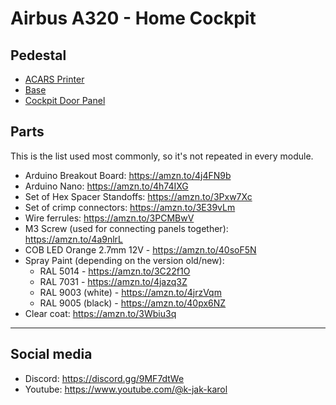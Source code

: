 # Airbus A320 - Home Cockpit

## Pedestal
- [ACARS Printer](./pedestal/acars_printer)
- [Base](./pedestal/base)
- [Cockpit Door Panel](./pedestal/cockpit_door_panel)

## Parts
This is the list used most commonly, so it's not repeated in every module.
- Arduino Breakout Board: https://amzn.to/4j4FN9b
- Arduino Nano: https://amzn.to/4h74IXG
- Set of Hex Spacer Standoffs: https://amzn.to/3Pxw7Xc
- Set of crimp connectors: https://amzn.to/3E39vLm
- Wire ferrules: https://amzn.to/3PCMBwV
- M3 Screw (used for connecting panels together): https://amzn.to/4a9nlrL
- COB LED Orange 2.7mm 12V - https://amzn.to/40soF5N
- Spray Paint (depending on the version old/new):
  - RAL 5014 - https://amzn.to/3C22f1O
  - RAL 7031 - https://amzn.to/4jazq3Z
  - RAL 9003 (white) - https://amzn.to/4jrzVqm
  - RAL 9005 (black) - https://amzn.to/40px6NZ
- Clear coat: https://amzn.to/3Wbiu3q
---
## Social media
- Discord: https://discord.gg/9MF7dtWe
- Youtube: https://www.youtube.com/@k-jak-karol
